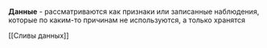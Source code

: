 **Данные** - рассматриваются как признаки или записанные наблюдения, которые по каким-то причинам не используются, а только хранятся

[[Сливы данных]]
